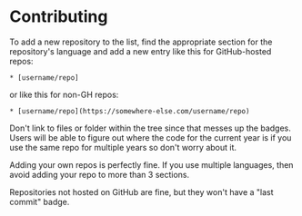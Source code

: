 # Contributing

To add a new repository to the list, find the appropriate section for
the repository's language and add a new entry like this for
GitHub-hosted repos:

    * [username/repo]

or like this for non-GH repos:

    * [username/repo](https://somewhere-else.com/username/repo)

Don't link to files or folder within the tree since that messes up the
badges.  Users will be able to figure out where the code for the
current year is if you use the same repo for multiple years so don't
worry about it.

Adding your own repos is perfectly fine.  If you use multiple
languages, then avoid adding your repo to more than 3 sections.

Repositories not hosted on GitHub are fine, but they won't have a
"last commit" badge.
